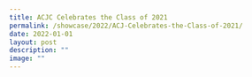 ```yaml
---
title: ACJC Celebrates the Class of 2021
permalink: /showcase/2022/ACJ-Celebrates-the-Class-of-2021/
date: 2022-01-01
layout: post
description: ""
image: ""
---
```



